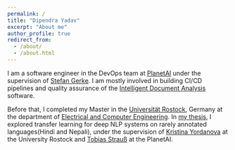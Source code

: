 ```yaml
---
permalink: /
title: "Dipendra Yadav"
excerpt: "About me"
author_profile: true
redirect_from: 
  - /about/
  - /about.html
---
```

I am a software engineer in the DevOps team at [PlanetAI](https://planet-ai.de/) under the supervision of [Stefan Gerke](https://www.linkedin.com/in/stefan-gerke-672830157/). I am mostly involved in building CI/CD pipelines and quality assurance of the [Intelligent Document Analysis](https://planet-ai.de/applications/document-analysis/) software.

 Before that, I completed my Master in the [Universität Rostock](https://www.uni-rostock.de/en/), Germany at the department of [Electrical and Computer Engineering](https://www.ief.uni-rostock.de/en/). In [my thesis](https://drive.google.com/file/d/1NZTEU9Y5CaPQ5qVhFie5uAVm5-ZiN_LW/view?usp=sharing), I explored transfer learning for deep NLP systems on rarely annotated languages(Hindi and Nepali), under the supervision of [Kristina Yordanova](https://scholar.google.de/citations?user=bU3bntoAAAAJ&hl=en) at the University Rostock and [Tobias Strauß](https://scholar.google.de/citations?user=LacV_SQAAAAJ&hl=en&oi=ao) at the PlanetAI.
